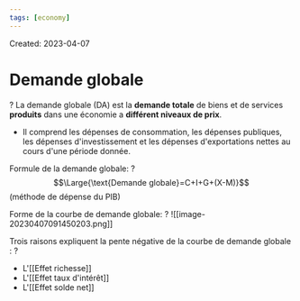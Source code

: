 ```yaml
---
tags: [economy] 
---
```

Created: 2023-04-07

# Demande globale
?
La demande globale (DA) est la **demande totale** de biens et de services **produits** dans une économie a **différent niveaux de prix**. 
- Il comprend les dépenses de consommation, les dépenses publiques, les dépenses d'investissement et les dépenses d'exportations nettes au cours d'une période donnée.
<!--SR:!2023-04-26,5,170-->

Formule de la demande globale:
?
$$\Large{\text{Demande globale}=C+I+G+(X-M)}$$
(méthode de dépense du PIB)
<!--SR:!2023-05-16,26,250-->

Forme de la courbe de demande globale:
?
![[image-20230407091450203.png]]
<!--SR:!2023-05-08,20,250-->

Trois raisons expliquent la pente négative de la courbe de demande globale :
?
- L'[[Effet richesse]]
- L'[[Effet taux d'intérêt]]
- L'[[Effet solde net]]
<!--SR:!2023-04-24,5,230-->